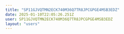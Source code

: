 ```yaml
---
title: "SP11GJVQTMN2ECK740M36Q7TR8JPCGPGE4MSB3EDZ"
date: 2025-01-10T22:05:26.251Z
user: SP11GJVQTMN2ECK740M36Q7TR8JPCGPGE4MSB3EDZ
layout: "users"
---
```

    